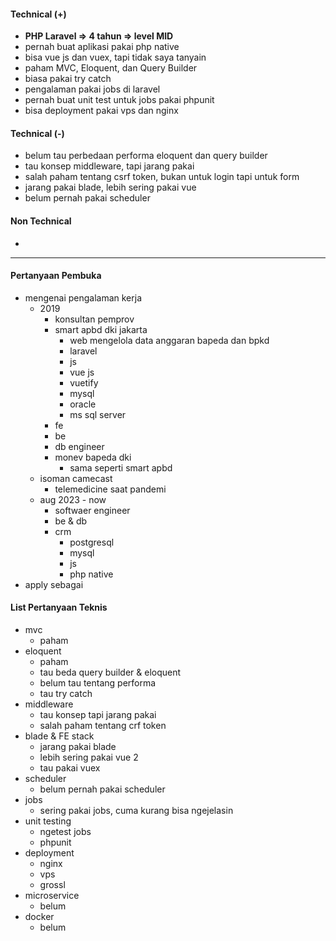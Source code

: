 
#### Technical (+) 

- **PHP Laravel => 4 tahun => level MID**  
- pernah buat aplikasi pakai php native
- bisa vue js dan vuex, tapi tidak saya tanyain
- paham MVC, Eloquent, dan Query Builder
- biasa pakai try catch
- pengalaman pakai jobs di laravel
- pernah buat unit test untuk jobs pakai phpunit
- bisa deployment pakai vps dan nginx

#### Technical (-)  

- belum tau perbedaan performa eloquent dan query builder
- tau konsep middleware, tapi jarang pakai
- salah paham tentang csrf token, bukan untuk login tapi untuk form
- jarang pakai blade, lebih sering pakai vue
- belum pernah pakai scheduler

#### Non Technical  

- 

---

#### Pertanyaan Pembuka

- mengenai pengalaman kerja  
	- 2019
		- konsultan pemprov
		- smart apbd dki jakarta
			- web mengelola data anggaran bapeda dan bpkd
			- laravel
			- js
			- vue js
			- vuetify
			- mysql
			- oracle
			- ms sql server
		- fe
		- be
		- db engineer
		- monev bapeda dki
			- sama seperti smart apbd
	- isoman camecast
		- telemedicine saat pandemi
	- aug 2023 - now
		- softwaer engineer
		- be & db
		- crm 
			- postgresql
			- mysql
			- js
			- php native
- apply sebagai


#### List Pertanyaan Teknis

- mvc
	- paham
- eloquent
	- paham
	- tau beda query builder & eloquent
	- belum tau tentang performa
	- tau try catch
- middleware
	- tau konsep tapi jarang pakai
	- salah paham tentang crf token
- blade & FE stack
	- jarang pakai blade
	- lebih sering pakai vue 2
	- tau pakai vuex
- scheduler
	- belum pernah pakai scheduler
- jobs
	- sering pakai jobs, cuma kurang bisa ngejelasin
- unit testing
	- ngetest jobs
	- phpunit
- deployment
	- nginx
	- vps
	- grossl
- microservice
	- belum
- docker
	- belum